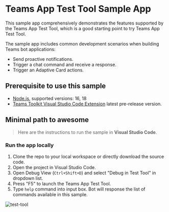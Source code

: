 # Teams App Test Tool Sample App

This sample app comprehensively demonstrates the features supported by the Teams App Test Tool, which is a good starting point to try Teams App Test Tool.

The sample app includes common development scenarios when building Teams bot applications:
* Send proactive notifications.
* Trigger a chat command and receive a response.
* Trigger an Adaptive Card actions.

## Prerequisite to use this sample
- [Node.js](https://nodejs.org/), supported versions: 16, 18
- [Teams Toolkit Visual Studio Code Extension](https://aka.ms/teams-toolkit) latest pre-release version.

## Minimal path to awesome
>Here are the instructions to run the sample in **Visual Studio Code**.

### Run the app locally
1. Clone the repo to your local workspace or directly download the source code.
1. Open the project in Visual Studio Code.
1. Open Debug View (`Ctrl+Shift+D`) and select "Debug in Test Tool" in dropdown list.
1. Press "F5" to launch the Teams App Test Tool.
1. Type `help` command into input box. Bot will response the list of commands available in this sample.

![test-tool](https://aka.ms/emulator-hero-image)
